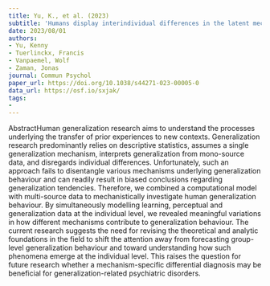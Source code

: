 ```yaml
---
title: Yu, K., et al. (2023)
subtitle: 'Humans display interindividual differences in the latent mechanisms underlying fear generalization behaviour'
date: 2023/08/01
authors:
- Yu, Kenny
- Tuerlinckx, Francis
- Vanpaemel, Wolf
- Zaman, Jonas
journal: Commun Psychol
paper_url: https://doi.org/10.1038/s44271-023-00005-0
data_url: https://osf.io/sxjak/
tags:
- 
---
```


AbstractHuman generalization research aims to understand the processes underlying the transfer of prior experiences to new contexts. Generalization research predominantly relies on descriptive statistics, assumes a single generalization mechanism, interprets generalization from mono-source data, and disregards individual differences. Unfortunately, such an approach fails to disentangle various mechanisms underlying generalization behaviour and can readily result in biased conclusions regarding generalization tendencies. Therefore, we combined a computational model with multi-source data to mechanistically investigate human generalization behaviour. By simultaneously modelling learning, perceptual and generalization data at the individual level, we revealed meaningful variations in how different mechanisms contribute to generalization behaviour. The current research suggests the need for revising the theoretical and analytic foundations in the field to shift the attention away from forecasting group-level generalization behaviour and toward understanding how such phenomena emerge at the individual level. This raises the question for future research whether a mechanism-specific differential diagnosis may be beneficial for generalization-related psychiatric disorders.

